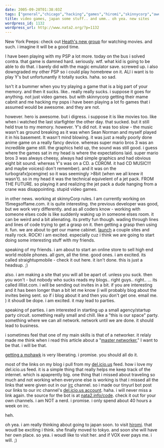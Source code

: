```yaml
---
date: 2005-09-28T01:38:03Z
tags: ["general","chicago","hacking","games","hiromi","skinnycorp","awesome","psp","jpan","console","emulation"]
title: video games, japan some stuff.. and umm.. oh yea. new sites
wordpress_id: 1132
wordpress_url: http://www.nata2.org/?p=1132
---
```


New York Peeps: check out <a href="http://movies.groups.yahoo.com/group/mediadiet-movies/">Heath's new group</a> for watching movies. and such. i imagine it will be a good time. 

I have been playing with my PSP a lot more. today on the bus i solved contra. that game is damned hard. seriously. wtf. what kid is going to be able to do that. i barely did with the magic emulator save. screwed up. i also downgraded my other PSP so i could play homebrew on it. ALl i want is to play Y's but unfortunantly it totally sucks. haha. so sad. 

Isn't it a bummer when you try playing a game that is a big part of your memory. and then it sucks. like.. really really sucks. i suppose it goes for anything. not just video games. but with skinnycorp getting their mame cabnit and me hacking my psps i have been playing a lot fo games that i assumed would be awesome. and they are not. 

however. hero is awesome.  but i digress. i suppose it is like movies too. like when i watched the last starfighter the other day. that sucked. but it still held true to my memory. however. Y's did not. it was too slow - the music wasn't as ground breaking as it was when Sean Norman and myself played it in his basement. It wasn't mind blowing. it was just a really poorly done anime game on a really fancy device. whereas super mario bros 3 was an incredible game still. the graphics held up, the sound was still good. i guess where the games sat in my head is where the expectations laid. super mario bros 3 was always cheesy, always had simple graphics and had obvious eight bit sound. whereas Y's was on a CD. a CDROM. it had CD MUSIC!!! and maybe voices(i don't remember). and it was on the turbografx(pcengine) so it was seemingly >8bit (when we all knew it wasn't). so in my head it was the technical equivelent of a jet pack. FROM THE FUTURE. so playing it and realizing the jet pack a dude hanging from a crane was disappointing. stupid video games. 

in other news. working at skinnyCorp rules. I am currently working on 15megsoffame.com. it is quite interesting. the previous developer was good, but we work very differently. and as all coders know - working with someone elses code is like suddenly waking up in someone elses room. it can be weird and a bit alienating. its pretty fun though. wading through lines and lines of code trying to get a grasp on it. then getting a grasp then using it. fun. we are about to get our mame cabinet. <a href="http://extratasty.com/">launch</a> a couple sites and really rock. ROCK! i am excited. especially cuz i think we are going to start doing some interesting stuff with my friends. 

speaking of my friends. i am about to start an online store to sell high end world mobile phones. all gsm, all the time. good ones. i am excited. its called straightupmobile - check it out here. it isn't done. this is just a headsup. ;)

also. i am making a site that you will all be apart of. unless you suck. then you won't - but nobody who sucks reads my blogs.. right guys.. right.. ... 
its called illlist.com. i will be sending out invites in a bit. if you are interesting and it has been longer than a bit let me know (i will probably blog about the invites being sent. so if i blog about it and then you don't get one. email me. ) it shoudl be dope. i am excited. it may lead to parties. 

speaking of parties. i am interested in starting up a small agency/startup party circuit. something really small and chill. like a "this is our space" party. something where we can all network. network until we are done. it should lead to business. 

i sometimes feel that one of my main skills is that of a networker. it relaly made me think when i read this article about a "<a href="http://www.inc.com/magazine/20030101/25049.html">master networker.</a>" I want to be that. i will be that. 

<a href="http://web.mit.edu/chachaoc/www/2005.09.10.Mohawking/index.htm">getting a mohawk</a> is very liberating. i promise. you should all do it.

most of the links on my blog i pull from my <a href="http://del.icio.us/nata2">del.icio.us</a> feed. how i love my del.icio.us feed. it is a simple thing that really helps me keep track of the internet. which is apaprently big. one thing that i missed about traveling so much and not working when everyone else is working is that i missed all the links that were given out in our <a href="http://corp.dopeman.org">irc</a> channel. so i made our tinyurl bot post our links to our irc channel's <a href="http://del.icio.us/corporate">del.icio.us account</a>. haha. i will never miss a link again. the source for the bot is at <a href="https://web.archive.org/web/20030814003134/http://www.nata2.info//?path=code%2Firc_url_bot">nata2.info/code</a>. check it out for your own channels. i am NOT a nerd. i promise. i only spend about 40 hours a week on irc. 

heh. 

oh yea. i am really thinking about going to japan soon. to visit <a href="http://hirominakazawa.com">hiromi</a>. that woudl be exciting i think. she finally moved to tokyo. and soon she will have her own place. so yea. i woudl like to visit her. and if VOX ever pays me. i will. ;)
